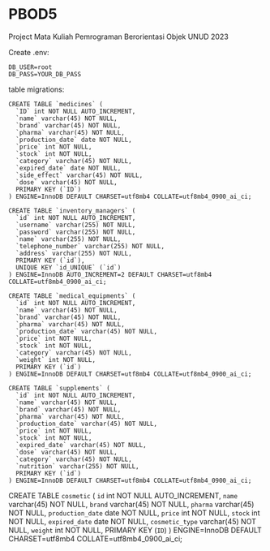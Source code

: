 # PBOD5

Project Mata Kuliah Pemrograman Berorientasi Objek UNUD 2023

Create .env:
```
DB_USER=root
DB_PASS=YOUR_DB_PASS
```

table migrations:
```
CREATE TABLE `medicines` (
  `ID` int NOT NULL AUTO_INCREMENT,
  `name` varchar(45) NOT NULL,
  `brand` varchar(45) NOT NULL,
  `pharma` varchar(45) NOT NULL,
  `production_date` date NOT NULL,
  `price` int NOT NULL,
  `stock` int NOT NULL,
  `category` varchar(45) NOT NULL,
  `expired_date` date NOT NULL,
  `side_effect` varchar(45) NOT NULL,
  `dose` varchar(45) NOT NULL,
  PRIMARY KEY (`ID`)
) ENGINE=InnoDB DEFAULT CHARSET=utf8mb4 COLLATE=utf8mb4_0900_ai_ci;

CREATE TABLE `inventory_managers` (
  `id` int NOT NULL AUTO_INCREMENT,
  `username` varchar(255) NOT NULL,
  `password` varchar(255) NOT NULL,
  `name` varchar(255) NOT NULL,
  `telephone_number` varchar(255) NOT NULL,
  `address` varchar(255) NOT NULL,
  PRIMARY KEY (`id`),
  UNIQUE KEY `id_UNIQUE` (`id`)
) ENGINE=InnoDB AUTO_INCREMENT=2 DEFAULT CHARSET=utf8mb4 COLLATE=utf8mb4_0900_ai_ci;

CREATE TABLE `medical_equipments` (
  `id` int NOT NULL AUTO_INCREMENT,
  `name` varchar(45) NOT NULL,
  `brand` varchar(45) NOT NULL,
  `pharma` varchar(45) NOT NULL,
  `production_date` varchar(45) NOT NULL,
  `price` int NOT NULL,
  `stock` int NOT NULL,
  `category` varchar(45) NOT NULL,
  `weight` int NOT NULL,
  PRIMARY KEY (`id`)
) ENGINE=InnoDB DEFAULT CHARSET=utf8mb4 COLLATE=utf8mb4_0900_ai_ci;

CREATE TABLE `supplements` (
  `id` int NOT NULL AUTO_INCREMENT,
  `name` varchar(45) NOT NULL,
  `brand` varchar(45) NOT NULL,
  `pharma` varchar(45) NOT NULL,
  `production_date` varchar(45) NOT NULL,
  `price` int NOT NULL,
  `stock` int NOT NULL,
  `expired_date` varchar(45) NOT NULL,
  `dose` varchar(45) NOT NULL,
  `category` varchar(45) NOT NULL,
  `nutrition` varchar(255) NOT NULL,
  PRIMARY KEY (`id`)
) ENGINE=InnoDB DEFAULT CHARSET=utf8mb4 COLLATE=utf8mb4_0900_ai_ci;
```
CREATE TABLE `cosmetic` (
  `id` int NOT NULL AUTO_INCREMENT,
  `name` varchar(45) NOT NULL,
  `brand` varchar(45) NOT NULL,
  `pharma` varchar(45) NOT NULL,
  `production_date` date NOT NULL,
  `price` int NOT NULL,
  `stock` int NOT NULL,
  `expired_date` date NOT NULL,
  `cosmetic_type` varchar(45) NOT NULL,
  `weight` int NOT NULL,
  PRIMARY KEY (`ID`)
) ENGINE=InnoDB DEFAULT CHARSET=utf8mb4 COLLATE=utf8mb4_0900_ai_ci;